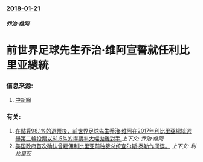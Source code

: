 ### [2018-01-21](/news/2018/01/21/index.md)

##### 乔治·维阿
# 前世界足球先生乔治·维阿宣誓就任利比里亚總統 




### 信息来源:

1. [中新網](http://www.chinanews.com/gj/2018/01-23/8430675.shtml)

### 有关:

1. [在點算98.1%的選票後，前世界足球先生乔治·维阿在2017年利比里亞總統選舉第二輪投票以61.5%的得票率大幅拋離對手 ](/news/2017/12/28/在點算981-的選票後-前世界足球先生乔治-维阿在2017年利比里亞總統選舉第二輪投票以615-的得票率大幅拋離對手.md) _上下文: 乔治·维阿_
2. [ 美国政府首次确认曾雇佣利比里亚前独裁总统查尔斯·泰勒作间谍。](/news/2012/01/17/美国政府首次确认曾雇佣利比里亚前独裁总统查尔斯-泰勒作间谍.md) _上下文: 利比里亚_
